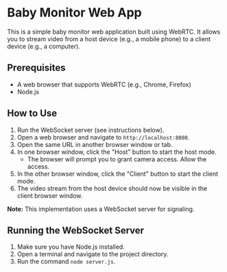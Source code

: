 # Baby Monitor Web App

This is a simple baby monitor web application built using WebRTC. It allows you to stream video from a host device (e.g., a mobile phone) to a client device (e.g., a computer).

## Prerequisites

- A web browser that supports WebRTC (e.g., Chrome, Firefox)
- Node.js

## How to Use

1.  Run the WebSocket server (see instructions below).
2.  Open a web browser and navigate to `http://localhost:8080`.
3.  Open the same URL in another browser window or tab.
4.  In one browser window, click the "Host" button to start the host mode.
    -   The browser will prompt you to grant camera access. Allow the access.
5.  In the other browser window, click the "Client" button to start the client mode.
6.  The video stream from the host device should now be visible in the client browser window.

**Note:** This implementation uses a WebSocket server for signaling.

## Running the WebSocket Server

1.  Make sure you have Node.js installed.
2.  Open a terminal and navigate to the project directory.
3.  Run the command `node server.js`.
